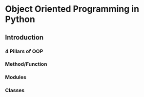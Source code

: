 # Object Oriented Programming in Python

## Introduction

### 4 Pillars of OOP

### Method/Function

### Modules

### Classes